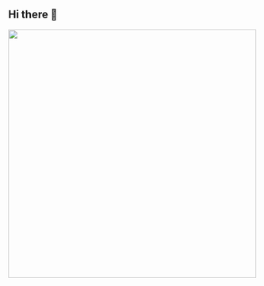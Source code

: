 ## Hi there 👋

<img src="https://media2.giphy.com/media/bTrTnPMPq8UORCrBWG/giphy.gif?cid=ecf05e47m28xylebtk3rvwpovbu4rnkjsp2gdkuumnh6ajx5&rid=giphy.gif&ct=g" width="500" height="500" />

